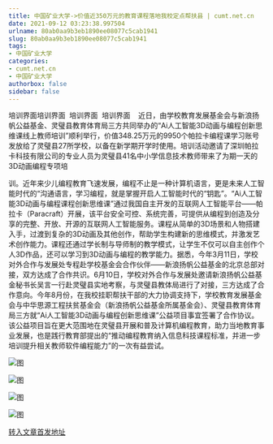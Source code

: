 ```yaml
---
title: 中国矿业大学->价值近350万元的教育课程落地我校定点帮扶县 | cumt.net.cn
date: 2021-09-12 03:23:38.997504
urlname: 80ab0aa9b3eb1890ee08077c5cab1941
slug: 80ab0aa9b3eb1890ee08077c5cab1941
tags: 
- 中国矿业大学
categories:
- cumt.net.cn
- 中国矿业大学
authorbox: false
sidebar: false
---
```

培训界面培训界面  培训界面  培训界面    近日，由学校教育发展基金会与新浪扬帆公益基金、灵璧县教育体育局三方共同举办的“Ai人工智能3D动画与编程创新思维课线上教师培训”顺利举行，价值348.25万元的9950个帕拉卡编程课学习账号发放给了灵璧县27所学校，以备在新学期开学时使用。培训活动邀请了深圳帕拉卡科技有限公司的专业人员为灵璧县41名中小学信息技术教师带来了为期一天的3D动画编程专项培
<!--more-->
训。近年来少儿编程教育飞速发展，编程不止是一种计算机语言，更是未来人工智能时代的“沟通语言，学习编程，就是掌握开启人工智能时代的“钥匙”。“Ai人工智能3D动画与编程课程创新思维课”通过我国自主开发的互联网人工智能平台——帕拉卡（Paracraft）开展，该平台安全可控、系统完善，可提供从编程到创造及分享的完整、开放、开源的互联网人工智能服务。课程从简单的3D场景和人物搭建入手，过渡到复杂的3D动画及其他创作，帮助学生构建新的思维模式，并激发艺术创作能力。课程还通过学长制与导师制的教学模式，让学生不仅可以自主创作个人3D作品，还可以学习到3D动画与编程的教学能力。据悉，今年3月11日，学校对外合作与发展处专程赴学校基金会合作伙伴——新浪扬帆公益基金的北京总部对接，双方达成了合作共识。6月10日，学校对外合作与发展处邀请新浪扬帆公益基金秘书长吴言一行赴灵璧县实地考察，与灵璧县教体局进行了对接，三方达成了合作意向。今年8月份，在我校挂职帮扶干部的大力协调支持下，学校教育发展基金会与中华思源工程扶贫基金会（新浪扬帆公益基金所属基金会）、灵璧县教育体育局三方就“Ai人工智能3D动画与编程创新思维课”公益项目事宜签署了合作协议。该公益项目旨在更大范围地在灵璧县开展和普及计算机编程教育，助力当地教育事业发展，也是践行教育部提出的“推动编程教育纳入信息科技课程标准，并进一步培训提升相关教师软件编程能力”的一次有益尝试。

![图](http://xwzx.cumt.edu.cn/_upload/article/images/a7/d9/e67e44b34bdcba4caa86a3346b7c/cdcc5db8-1c4b-4097-a727-8d51c3abd505.png)

![图](http://xwzx.cumt.edu.cn/_upload/article/images/a7/d9/e67e44b34bdcba4caa86a3346b7c/758befd7-7f0b-4e4d-beff-c8f44c8bf2a8.png)

![图](http://xwzx.cumt.edu.cn/_upload/article/images/a7/d9/e67e44b34bdcba4caa86a3346b7c/bbebe93a-c10a-4037-8832-573fd5e11e26.png)

![图](http://xwzx.cumt.edu.cn/_upload/article/images/a7/d9/e67e44b34bdcba4caa86a3346b7c/a61b2ff0-bc04-458a-9880-28aacd870e93.png)

[转入文章首发地址](http://xwzx.cumt.edu.cn/3f/93/c523a606099/page.htm)